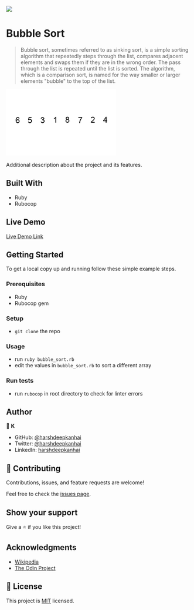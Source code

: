 ![](https://img.shields.io/badge/Microverse-blueviolet)

# Bubble Sort

> Bubble sort, sometimes referred to as sinking sort, is a simple sorting algorithm that repeatedly steps through the list, compares adjacent elements and swaps them if they are in the wrong order. The pass through the list is repeated until the list is sorted. The algorithm, which is a comparison sort, is named for the way smaller or larger elements "bubble" to the top of the list.

![screenshot](./Bubble-sort.gif)

Additional description about the project and its features.

## Built With

- Ruby
- Rubocop

## Live Demo

[Live Demo Link](https://repl.it/@kanhai/bubblesort)


## Getting Started

To get a local copy up and running follow these simple example steps.

### Prerequisites

 - Ruby
 - Rubocop gem 

### Setup
  - `git clone` the repo

### Usage
  - run `ruby bubble_sort.rb`
  - edit the values in `bubble_sort.rb` to sort a different array

### Run tests
 - run `rubocop` in root directory to check for linter errors




## Author

👤 **K**

- GitHub: [@harshdeepkanhai](https://github.com/harshdeepkanhai)
- Twitter: [@harshdeepkanhai](https://twitter.com/harshdeepkanhai)
- LinkedIn: [harshdeepkanhai](https://linkedin.com/in/harshdeepkanhai)


## 🤝 Contributing

Contributions, issues, and feature requests are welcome!

Feel free to check the [issues page](issues/).

## Show your support

Give a ⭐️ if you like this project!

## Acknowledgments

- [Wikipedia](https://en.wikipedia.org/wiki/Bubble_sort)
- [The Odin Project](https://www.theodinproject.com/courses/ruby-programming/lessons/bubble-sort)

## 📝 License

This project is [MIT](lic.url) licensed.
